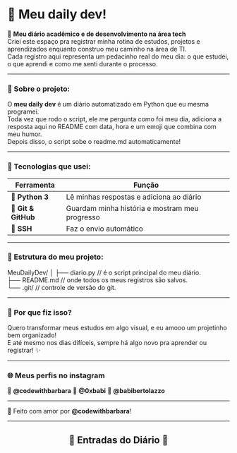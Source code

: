 # 💫 Meu daily dev!

📘 **Meu diário acadêmico e de desenvolvimento na área tech**  
Criei este espaço pra registrar minha rotina de estudos, projetos e aprendizados enquanto construo meu caminho na área de TI.  
Cada registro aqui representa um pedacinho real do meu dia: o que estudei, o que aprendi e como me senti durante o processo.  

---

### 🧭 Sobre o projeto:
O **meu daily dev** é um diário automatizado em Python que eu mesma programei.  
Toda vez que rodo o script, ele me pergunta como foi meu dia, adiciona a resposta aqui no README com data, hora e um emoji que combina com meu humor.  
Depois disso, o script sobe o readme.md automaticamente!

---

### 🧠 Tecnologias que usei:
| Ferramenta | Função |
|-------------|--------|
| 🐍 **Python 3** | Lê minhas respostas e adiciona ao diário |
| 🌿 **Git & GitHub** | Guardam minha história e mostram meu progresso |
| 🔐 **SSH** | Faz o envio automático |

---

### 📁 Estrutura do meu projeto:
MeuDailyDev/
│
├── diario.py  // é o script principal do meu diário.  
├── README.md  // onde todos os meus registros são salvos.  
└── .git/ // controle de versão do git.  

---

### 💜 Por que fiz isso?
Quero transformar meus estudos em algo visual, e eu amooo um projetinho bem organizado!   
E até mesmo nos dias difíceis, sempre há algo novo pra aprender ou registrar! ✨  

---
### 🌐 Meus perfis no instagram
📸 **@codewithbarbara**
📸 **@0xbabi**
📸 **@babibertolazzo**

---

🌿 Feito com amor por **@codewithbarbara**!

---
<div align="center">

## 🌱 Entradas do Diário 🌱
